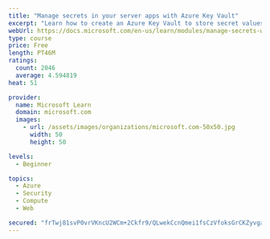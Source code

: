 ```yaml
---
title: "Manage secrets in your server apps with Azure Key Vault"
excerpt: "Learn how to create an Azure Key Vault to store secret values and how to enable secure access to the vault."
webUrl: https://docs.microsoft.com/en-us/learn/modules/manage-secrets-with-azure-key-vault/
type: course
price: Free
length: PT46M
ratings:
  count: 2046
  average: 4.594819
heat: 51

provider:
  name: Microsoft Learn
  domain: microsoft.com
  images:
    - url: /assets/images/organizations/microsoft.com-50x50.jpg
      width: 50
      height: 50

levels:
  - Beginner

topics:
  - Azure
  - Security
  - Compute
  - Web

secured: "frTwj81svP0vrVKncU2WCm+2Ckfr9/QLwekCcnQmei1fsCzVfoksGrCKZyvgaXHMR1iTNtN72a8+ZylahQ+dbUeyNgcgBroj7Q4QB/0Yk+ywvL9IK3jfORiIACvpIUAa086Tlb9IzuGrjzYgcfjFqfLmykGtbVCPIgb9WWX63T5/YvfNZXp0kiOaSMTce4T/LRREtMqrwobOkCdLM8TlB9UZBX17oLYbQlT69sml4y462Y56tkqAVMjQTrpufOQZqLit9PT1KcZj/2x8uEoIFbXwhmq5zACgvMe6dwjAfA9PYTmKbIXVIoNYGQ8V8YtKj+W38XlfR+wQEy13OorLIKEpa4YFN0mfNY9uK9oTjRmCXh6fi4cZQ0X1qyzFGY/Ah5TtkJURV7q21c5QSVNzpmfp6rhdm8utZa/+E3O444Y=;KO+Ppg81KrA94KaIuhv6wA=="
---
```


